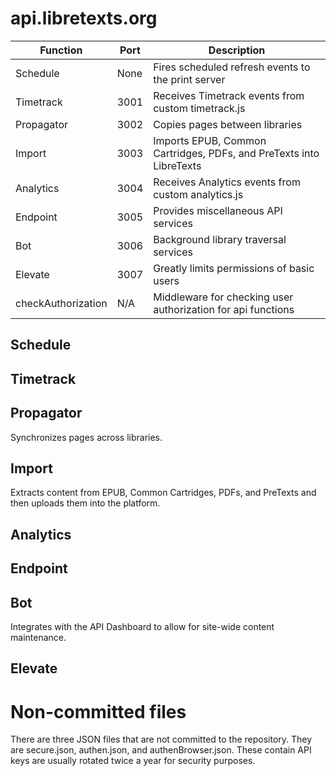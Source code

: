 api.libretexts.org
=============================

| Function               | Port | Description                                                                |
| -----------            | ---- | ---                                                                        |
| Schedule               | None | Fires scheduled refresh events to the print server                         |
| Timetrack              | 3001 | Receives Timetrack events from custom timetrack.js                         |
| Propagator             | 3002 | Copies pages between libraries                                             |
| Import                 | 3003 | Imports EPUB, Common Cartridges, PDFs, and PreTexts into LibreTexts        |
| Analytics              | 3004 | Receives Analytics events from custom analytics.js                         |
| Endpoint               | 3005 | Provides miscellaneous API services                                        |
| Bot                    | 3006 | Background library traversal services                                      |
| Elevate                | 3007 | Greatly limits permissions of basic users                                  |
| checkAuthorization     | N/A | Middleware for checking user authorization for api functions                                  |


Schedule
---

Timetrack
---

Propagator
---
Synchronizes pages across libraries.

Import
---
Extracts content from EPUB, Common Cartridges, PDFs, and PreTexts and then uploads them into the platform.

Analytics
---

Endpoint
---

Bot
---
Integrates with the API Dashboard to allow for site-wide content maintenance.

Elevate
---

Non-committed files
===================
There are three JSON files that are not committed to the repository. They are secure.json, authen.json, and authenBrowser.json. These contain API keys are usually rotated twice a year for security purposes.
